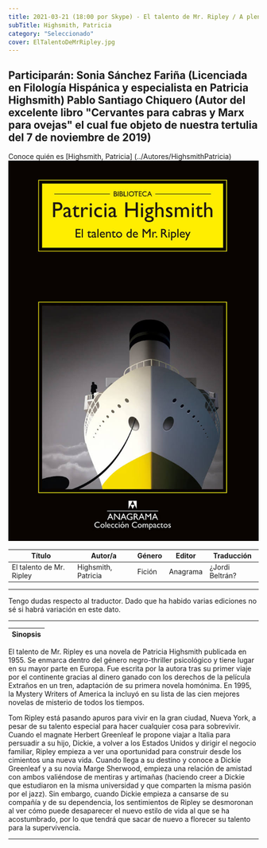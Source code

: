 ```yaml
---
title: 2021-03-21 (18:00 por Skype) - El talento de Mr. Ripley / A pleno sol
subTitle: Highsmith, Patricia
category: "Seleccionado"
cover: ElTalentoDeMrRipley.jpg
---
```

Participarán:
  Sonia Sánchez Fariña (Licenciada en Filología Hispánica y especialista en Patricia Highsmith)
  Pablo Santiago Chiquero (Autor del excelente libro "Cervantes para cabras y Marx para ovejas" el cual fue objeto de nuestra tertulia del 7 de noviembre de 2019)
---
Conoce quién es [Highsmith, Patricia] (../Autores/HighsmithPatricia)
!["Imagen no encontrada"](ElTalentoDeMrRipley.jpg)

Título | Autor/a | Género | Editor | Traducción |
------ | ------- | ------ | ------ | --------- |
El talento de Mr. Ripley | Highsmith, Patricia | Fición | Anagrama | ¿Jordi Beltrán?  |
***
Tengo dudas respecto al traductor. Dado que ha habido varias ediciones no sé si habrá variación en este dato.
***

|Sinopsis|
|--------|
El talento de Mr. Ripley es una novela de Patricia Highsmith publicada en 1955. Se enmarca dentro del género negro-thriller psicológico y tiene lugar en su mayor parte en Europa. Fue escrita por la autora tras su primer viaje por el continente gracias al dinero ganado con los derechos de la película Extraños en un tren, adaptación de su primera novela homónima. En 1995, la Mystery Writers of America la incluyó en su lista de las cien mejores novelas de misterio de todos los tiempos.

Tom Ripley está pasando apuros para vivir en la gran ciudad, Nueva York, a pesar de su talento especial para hacer cualquier cosa para sobrevivir. Cuando el magnate Herbert Greenleaf le propone viajar a Italia para persuadir a su hijo, Dickie, a volver a los Estados Unidos y dirigir el negocio familiar, Ripley empieza a ver una oportunidad para construir desde los cimientos una nueva vida. Cuando llega a su destino y conoce a Dickie Greenleaf y a su novia Marge Sherwood, empieza una relación de amistad con ambos valiéndose de mentiras y artimañas (haciendo creer a Dickie que estudiaron en la misma universidad y que comparten la misma pasión por el jazz). Sin embargo, cuando Dickie empieza a cansarse de su compañía y de su dependencia, los sentimientos de Ripley se desmoronan al ver cómo puede desaparecer el nuevo estilo de vida al que se ha acostumbrado, por lo que tendrá que sacar de nuevo a florecer su talento para la supervivencia.
***
